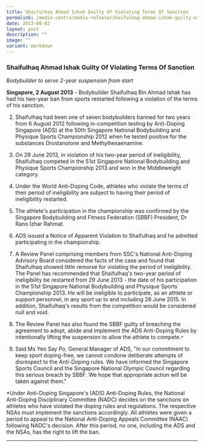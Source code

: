 ```yaml
---
title: Shaifulhaq Ahmad Ishak Guilty Of Violating Terms Of Sanction
permalink: /media-centre/media-release/shaifulhaq-ahmad-ishak-guilty-of-violating-terms-of-sanction/
date: 2013-08-02
layout: post
description: ""
image: ""
variant: markdown
---
```

### **Shaifulhaq Ahmad Ishak Guilty Of Violating Terms Of Sanction**

*Bodybuilder to serve 2-year suspension from start*

**Singapore, 2 August 2013** - Bodybuilder Shaifulhaq Bin Ahmad Ishak has had his two-year ban from sports restarted following a violation of the terms of his sanction.

2. Shaifulhaq had been one of seven bodybuilders banned for two years from 6 August 2012 following in-competition testing by Anti-Doping Singapore (ADS) at the 50th Singapore National Bodybuilding and Physique Sports Championship 2012 when he tested positive for the substances Drostanolone and Methylhexaenamine.

3. On 29 June 2013, in violation of his two-year period of ineligibility, Shaifulhaq competed in the 51st Singapore National Bodybuilding and Physique Sports Championship 2013 and won in the Middleweight category.

4. Under the World Anti-Doping Code, athletes who violate the terms of their period of ineligibility are subject to having their period of ineligibility restarted.

5. The athlete's participation in the championship was confirmed by the Singapore Bodybuilding and Fitness Federation (SBBF) President, Dr Rano Izhar Rahmat.

6. ADS issued a Notice of Apparent Violation to Shaifulhaq and he admitted participating in the championship.

7. A Review Panel comprising members from SSC's National Anti-Doping Advisory Board considered the facts of the case and found that Shaifulhaq showed little remorse for violating the period of ineligibility. The Panel has recommended that Shaifulhaq's two-year period of ineligibility be restarted from 29 June 2013 - the date of his participation in the 51st Singapore National Bodybuilding and Physique Sports Championship 2013. He will be ineligible to participate, as an athlete or support personnel, in any sport up to and including 28 June 2015. In addition, Shaifulhaq's results from the competition would be considered null and void.

8. The Review Panel has also found the SBBF guilty of breaching the agreement to adopt, abide and implement the ADS Anti-Doping Rules by intentionally lifting the suspension to allow the athlete to compete.`*`

9. Said Ms Yeo Say Po, General Manager of ADS, "In our commitment to keep sport doping-free, we cannot condone deliberate attempts of disrespect to the Anti-Doping rules. We have informed the Singapore Sports Council and the Singapore National Olympic Council regarding this serious breach by SBBF. We hope that appropriate action will be taken against them."

\*Under Anti-Doping Singapore's (ADS) Anti-Doping Rules, the National Anti-Doping Disciplinary Committee (NADC) decides on the sanctions on athletes who have violated the doping rules and regulations. The respective NSAs must implement the sanctions accordingly. All athletes were given a period to appeal to the National Anti-Doping Appeals Committee (NAAC) following NADC's decision. After this period, no one, including the ADS and the NSAs, has the right to lift the ban.

---